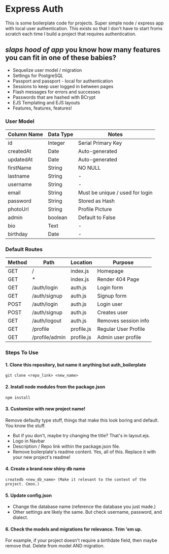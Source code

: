# Express Auth

This is some boilerplate code for projects. Super simple node / express app with local user authentication.
This exists so that I don't have to start froms scratch each time I build a project that requires authentication.

## *slaps hood of app* you know how many features you can fit in one of these babies?

* Sequelize user model / migration
* Settings for PostgreSQL
* Passport and passport - local for authentication
* Sessions to keep user logged in between pages
* Flash messages for errors and successes
* Passwords that are hashed with BCrypt
* EJS Templating and EJS layouts
* Features, features, features!

### User Model
| Column Name | Data Type | Notes |
| ----------------- | ---------------- | ------------------------|
| id | Integer | Serial Primary Key |
| createdAt | Date | Auto-generated |
| updatedAt | Date | Auto-generated |
| firstName | String | NO NULL |
| lastname | String | - |
| username | String | - |
| email | String | Must be unique / used for login |
| password | String | Stored as Hash |
| photoUrl | String | Profile Picture |
| admin | boolean | Default to False |
| bio | Text | - |
| birthday | Date | - |

### Default Routes

| Method | Path | Location | Purpose |
| ------ | ------------------- | ------------------ | ---------------------- |
| GET | / | index.js | Homepage |
| GET | * | index.js | Render 404 Page |
| GET | /auth/login | auth.js | Login form |
| GET | /auth/signup | auth.js | Signup form |
| POST | /auth/login | auth.js | Login user |
| POST | /auth/signup | auth.js | Creates user |
| GET | /auth/logout | auth.js | Removes session info |
| GET | /profile | profile.js | Regular User Profile |
| GET | /profile/admin | profile.js | Admin user profile |

### Steps To Use

#### 1. Clone this repository, but name it anything but auth_boilerplate

```
git clone <repo_link> <new_name>
```

#### 2. Install node modules from the package.json

```
npm install
```

#### 3. Customize with new project name!

Remove defaulty type stuff, things that make this look boring and default. You know the stuff.

* But if you don't, maybe try changing the title? That's in layout.ejs.
* Logo in Navbar
* Description / Repo link within the package.json file.
* Remove boilerplate's readme content. Yes, all of this. Replace it with your new project's readme!

#### 4. Create a brand new shiny db name

```
createdb <new_db_name> (Make it relevant to the context of the project. Cmon.)
```

#### 5. Update config.json

* Change the database name (reference the database you just made.)
* Other settings are likely the same. But check username, password, and dialect.

#### 6. Check the models and migrations for relevance. Trim 'em up.

For example, if your project doesn't require a birthdate field, then maybe remove that.
Delete from model AND migration.